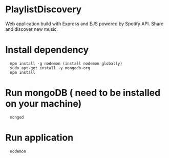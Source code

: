 # PlaylistDiscovery
Web application build with Express and EJS powered by Spotify API.
Share and discover new music.

# Install dependency
```
  npm install -g nodemon (install nodemon globally)
  sudo apt-get install -y mongodb-org
  npm install

```

# Run mongoDB ( need to be installed on your machine)
```
  mongod

```

# Run application
```
  nodemon

```
